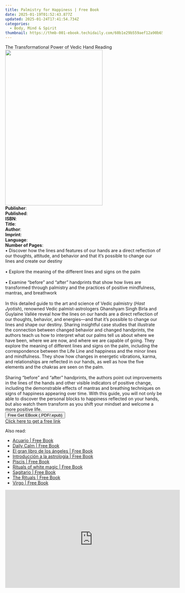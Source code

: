 ```yaml
---
title: Palmistry for Happiness | Free Book
date: 2025-01-19T01:52:43.877Z
updated: 2025-01-24T17:41:54.734Z
categories:
  - Body, Mind & Spirit
thumbnail: https://thmb-001-ebook.techidaily.com/60b1e29b559aef12a90b65ddd3dfc907a057de91cfcb13b72dcb75b8dec1d5dd.jpg
---
```

<main id="book-container">
  <div class="flex flex-col">
    <div class="book-brief flex-1 py-6 px-4 sm:p-6 md:py-10 md:px-8">
      <!-- brief-->
      <div class="book-brief-main">
        The Transformational Power of Vedic Hand Reading
      </div>
    </div>
    <div
      class="book-meta-info flex-1 grid gap-4 col-start-1 col-end-3 row-start-1 sm:mb-6 sm:grid-cols-4 lg:gap-6 lg:col-start-2 lg:row-end-6 lg:row-span-6 lg:mb-0"
    >
      <div
        class="book-meta-info-left place-content-center mt-4 p-4 text-sm leading-6 col-start-2 col-span-2 dark:text-slate-400"
      >
        <img
          class="w-full h-500 object-cover rounded-lg sm:h-255 sm:col-span-2 lg:col-span-full"
          src="https://img-001-ebook.techidaily.com/c4c3a34d0a71fba3c1788f59687788673497d4fd2ef501145efab9cc037033ad.jpg"
          alt=""
          width="312"
          height="500"
        />
      </div>
      <div
        class="book-meta-info-right mt-2 col-start-1 row-start-2 col-span-3 self-center"
      >
        <!-- meta data  -->
        <div class="flex flex-col px-4 md:px-8">
          <div class="flex-1">
            <strong>Publisher</strong>:<span class="px-2"></span>
          </div>
          <div class="flex-1">
            <strong>Published</strong>:<span class="px-2"></span>
          </div>
          <div class="flex-1">
            <strong>ISBN</strong>:<span class="px-2"></span>
          </div>
          <div class="flex-1">
            <strong>Title</strong>:<span class="px-2"></span>
          </div>
          <div class="flex-1">
            <strong>Author</strong>:<span class="px-2"></span>
          </div>
          <div class="flex-1">
            <strong>Imprint</strong>:<span class="px-2"></span>
          </div>
          <div class="flex-1">
            <strong>Language</strong>:<span class="px-2"></span>
          </div>
          <div class="flex-1">
            <strong>Number of Pages</strong>:<span class="px-2"></span>
          </div>
        </div>
      </div>
    </div>
    <div class="book-description flex-1 py-6 px-4 sm:p-6 md:py-10 md:px-8">
      <div class="book-description-main">
        <div accordion-content="" id="description">
          • Discover how the lines and features of our hands are a direct
          reflection of our thoughts, attitude, and behavior and that it’s
          possible to change our lines and create our destiny<br /><br />•
          Explore the meaning of the different lines and signs on the palm<br /><br />•
          Examine “before” and “after” handprints that show how lives are
          transformed through palmistry and the practices of positive
          mindfulness, mantras, and breathwork<br /><br />In this detailed guide
          to the art and science of Vedic palmistry (<i>Hast Jyotish</i>),
          renowned Vedic palmist-astrologers Ghanshyam Singh Birla and Guylaine
          Vallée reveal how the lines on our hands are a direct reflection of
          our thoughts, behavior, and energies—and that it’s possible to change
          our lines and shape our destiny. Sharing insightful case studies that
          illustrate the connection between changed behavior and changed
          handprints, the authors teach us how to interpret what our palms tell
          us about where we have been, where we are now, and where we are
          capable of going. They explore the meaning of different lines and
          signs on the palm, including the correspondence between the Life Line
          and happiness and the minor lines and mindfulness. They show how
          changes in energetic vibrations, karma, and relationships are
          reflected in our hands, as well as how the five elements and the
          chakras are seen on the palm.<br /><br />Sharing “before” and “after”
          handprints, the authors point out improvements in the lines of the
          hands and other visible indicators of positive change, including the
          demonstrable effects of mantras and breathing techniques on signs of
          happiness appearing over time. With this guide, you will not only be
          able to discover the personal blocks to happiness reflected on your
          hands, but also watch them transform as you shift your mindset and
          welcome a more positive life.
        </div>
        <div class="accordion-fader"></div>
      </div>
    </div>
    <div class="book-excerpts flex-1 py-6 px-4 sm:p-6 md:py-10 md:px-8"></div>
    <div
      class="book-about-author flex-1 py-6 px-4 sm:p-6 md:py-10 md:px-8"
    ></div>
    <div class="book-free-get flex-1 py-6 px-4 sm:p-6 md:py-10 md:px-8">
      <button
        id="btn-free-get"
        class="bg-blue-500 hover:bg-blue-700 text-white font-bold py-2 px-4 rounded"
      >
        Free Get EBook (.PDF/.epub)
      </button>
      <div id="countdown-display" class="px-2 text-lg mt-2"></div>
      <a
        id="free-link"
        class="hidden bg-blue-500 hover:bg-blue-700 text-white font-bold py-2 px-4 rounded"
        href="https://www.ebooks.com/en-us/book/211441830/palmistry-for-happiness/ghanshyam-singh-birla/"
        target="_blank"
        >Click here to get a free link</a
      >
    </div>
    <script>
      let countdownTime = 0;
      let countdownInterval = null;
      document
        .getElementById('btn-free-get')
        .addEventListener('click', startCountdown);
      function startCountdown() {
        countdownTime = new Date().getTime() + 60000 * 3;
        countdownInterval = setInterval(updateCountdown, 1000);
        document.getElementById('btn-free-get').disabled = true;
        document
          .getElementById('btn-free-get')
          .classList.add('bg-gray-500', 'cursor-not-allowed');
      }
      function updateCountdown() {
        let currentTime = new Date().getTime();
        let timeLeft = countdownTime - currentTime;
        let secondsLeft = Math.floor(timeLeft / 1000);
        document.getElementById('countdown-display').innerHTML =
          `Remaining time: ${secondsLeft} seconds.`;
        if (secondsLeft <= 0) {
          clearInterval(countdownInterval);
          document.getElementById('btn-free-get').classList.add('hidden');
          document.getElementById('free-link').classList.remove('hidden');
          document.getElementById('countdown-display').innerHTML = '';
        }
      }
    </script>
  </div>
</main>

<ins class="adsbygoogle"
      style="display:block"
      data-ad-client="ca-pub-7571918770474297"
      data-ad-slot="8358498916"
      data-ad-format="auto"
      data-full-width-responsive="true"></ins>
    

<span class="atpl-alsoreadstyle">Also read:</span>
<div><ul>
<li><a href="https://novels-ebooks.techidaily.com/209824398-9781644616567-acuario/"><u>Acuario | Free Book</u></a></li>
<li><a href="https://novels-ebooks.techidaily.com/209825624-9781529315981-daily-calm/"><u>Daily Calm | Free Book</u></a></li>
<li><a href="https://novels-ebooks.techidaily.com/209824425-9781644617120-el-gran-libro-de-los-angeles/"><u>El gran libro de los ángeles | Free Book</u></a></li>
<li><a href="https://novels-ebooks.techidaily.com/209824441-9781644617977-introduccion-a-la-astrologia/"><u>Introducción a la astrología | Free Book</u></a></li>
<li><a href="https://novels-ebooks.techidaily.com/209824386-9781644616574-piscis/"><u>Piscis | Free Book</u></a></li>
<li><a href="https://novels-ebooks.techidaily.com/209824473-9781644618127-rituals-of-white-magic/"><u>Rituals of white magic | Free Book</u></a></li>
<li><a href="https://novels-ebooks.techidaily.com/209824387-9781644616543-sagitario/"><u>Sagitario | Free Book</u></a></li>
<li><a href="https://novels-ebooks.techidaily.com/209825373-9781797200941-the-rituals/"><u>The Rituals | Free Book</u></a></li>
<li><a href="https://novels-ebooks.techidaily.com/209824396-9781644616512-virgo/"><u>Virgo | Free Book</u></a></li>
</ul></div>

<!-- affiliate ads begin -->
<iframe width="560" height="315" src="https://www.youtube.com/embed/_1g4U13PBk0?si=xJLJtlc4hKBTBH8M" title="YouTube video player" frameborder="0" allow="accelerometer; autoplay; clipboard-write; encrypted-media; gyroscope; picture-in-picture; web-share" referrerpolicy="strict-origin-when-cross-origin" allowfullscreen></iframe>
<!-- affiliate ads end -->

